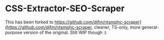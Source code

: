 # CSS-Extractor-SEO-Scraper

This has been forked to https://github.com/djfm/ntsmphc-scraper](https://github.com/djfm/ntsmphc-scraper, cleaner, TS-only, more general-purpose version of the original. Still WIP though :)
